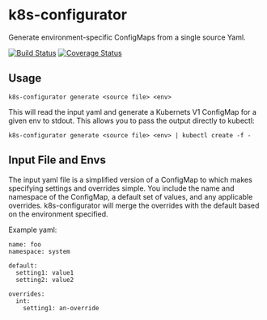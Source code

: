 # k8s-configurator

Generate environment-specific ConfigMaps from a single source Yaml.

[![Build Status](https://travis-ci.org/namely/k8s-configurator.svg?branch=master)](https://travis-ci.org/namely/k8s-configurator)
[![Coverage Status](https://coveralls.io/repos/github/namely/k8s-configurator/badge.svg?branch=mlh%2Ftravis)](https://coveralls.io/github/namely/k8s-configurator?branch=mlh%2Ftravis)

## Usage

```
k8s-configurator generate <source file> <env>
```

This will read the input yaml and generate a Kubernets V1 ConfigMap for a given env
to stdout. This allows you to pass the output directly to kubectl:

```
k8s-configurator generate <source file> <env> | kubectl create -f -
```

## Input File and Envs

The input yaml file is a simplified version of a ConfigMap to
which makes specifying settings and overrides simple. You include
the name and namespace of the ConfigMap, a default set of values,
and any applicable overrides. k8s-configurator will merge the overrides
with the default based on the environment specified.

Example yaml:

```
name: foo
namespace: system

default:
  setting1: value1
  setting2: value2

overrides:
  int:
    setting1: an-override
```
